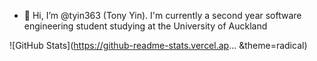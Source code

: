 - 👋 Hi, I’m @tyin363 (Tony Yin). I'm currently a second year software engineering student studying at the University of Auckland

![GitHub Stats](https://github-readme-stats.vercel.ap... &theme=radical)

<!---
tyin363/tyin363 is a ✨ special ✨ repository because its `README.md` (this file) appears on your GitHub profile.
You can click the Preview link to take a look at your changes.
--->
